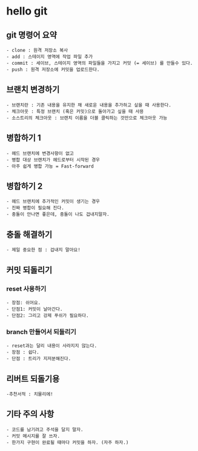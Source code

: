 # hello git

## git 명령어 요약

    - clone : 원격 저장소 복사
    - add : 스테이지 영역에 작업 파일 추가
    - commit : 세이브, 스테이지 영역의 파일들을 가지고 커밋 (= 세이브) 를 만들수 있다.
    - push : 원격 저장소에 커밋을 업로드한다.

## 브랜치 변경하기
    
    - 브랜치란 : 기존 내용을 유지한 채 새로운 내용을 추가하고 싶을 때 사용한다.
    - 체크아웃 : 특정 브랜치 (혹은 커밋)으로 돌아가고 싶을 때 사용
    - 소스트리의 체크아웃 : 브랜치 이름을 더블 클릭하는 것만으로 체크아웃 가능

## 병합하기 1

    - 헤드 브랜치에 변경사항이 없고
    - 병합 대상 브랜치가 헤드로부터 시작된 경우 
    - 아주 쉽게 병합 가능 = Fast-forward

## 병합하기 2
    
    - 헤드 브랜치에 추가적인 커밋이 생기는 경우
    - 진짜 병합이 필요해 진다.
    - 충돌이 안나면 좋은데, 충돌이 나도 겁내지말자.

## 충돌 해결하기

    - 제일 중요한 점 : 겁내지 말아요!

## 커밋 되돌리기

### reset 사용하기

    - 장점: 쉬어요.
    - 단점1: 커밋이 날아간다. 
    - 단점2: 그리고 강제 푸쉬가 필요하다.


### branch 만들어서 되돌리기

    - reset과는 달리 내용이 사라지지 않는다.
    - 장점 : 쉽다.
    - 단점 : 트리가 지저분해진다.

## 리버트 되돌기용

    -추천서적 : 치믈리에!

## 기타 주의 사항

    - 코드를 남기려고 주석을 달지 말자.
    - 커밋 메시지를 잘 쓰자.
    - 한가지 구현이 완료될 때마다 커밋을 하자. (자주 하자.)